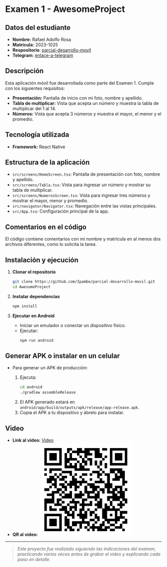 # Examen 1 - AwesomeProject

## Datos del estudiante

- **Nombre:** Rafael Adolfo Rosa
- **Matrícula:** 2023-1025
- **Respositorio**: [parcial-desarrollo-movil](https://github.com/Ipambe/parcial-desarrollo-movil)
- **Telegram**: [enlace-a-telegram](https://t.me/adolfo_rosa)

## Descripción

Esta aplicación móvil fue desarrollada como parte del Examen 1. Cumple con los siguientes requisitos:

- **Presentación:** Pantalla de inicio con mi foto, nombre y apellido.
- **Tabla de multiplicar:** Vista que acepta un número y muestra la tabla de multiplicar del 1 al 14.
- **Números:** Vista que acepta 3 números y muestra el mayor, el menor y el promedio.

## Tecnología utilizada

- **Framework:** React Native

## Estructura de la aplicación

- `src/screens/HomeScreen.tsx`: Pantalla de presentación con foto, nombre y apellido.
- `src/screens/Tabla.tsx`: Vista para ingresar un número y mostrar su tabla de multiplicar.
- `src/screens/NumerosScreen.tsx`: Vista para ingresar tres números y mostrar el mayor, menor y promedio.
- `src/navigator/Navigator.tsx`: Navegación entre las vistas principales.
- `src/App.tsx`: Configuración principal de la app.

## Comentarios en el código

El código contiene comentarios con mi nombre y matrícula en al menos dos archivos diferentes, como lo solicita la tarea.

## Instalación y ejecución

1. **Clonar el repositorio**

   ```sh
   git clone https://github.com/Ipambe/parcial-desarrollo-movil.git
   cd AwesomeProject
   ```

2. **Instalar dependencias**

   ```sh
   npm install
   ```

3. **Ejecutar en Android**

   - Iniciar un emulador o conectar un dispositivo físico.
   - Ejecutar:
     ```sh
     npm run android
     ```

## Generar APK o instalar en un celular

- Para generar un APK de producción:

  1. Ejecuta:
     ```sh
     cd android
     ./gradlew assembleRelease
     ```
  2. El APK generado estará en `android/app/build/outputs/apk/release/app-release.apk`.
  3. Copia el APK a tu dispositivo y ábrelo para instalar.

## Video

- **Link al video:** [Video](https://youtu.be/M70eirCnebs?si=-vi1X_F9M04tgFKc)
- **QR al video:**
  ![QR del video](video_qr.png)
---

> _Este proyecto fue realizado siguiendo las indicaciones del examen, practicando varias veces antes de grabar el video y explicando cada paso en detalle._
